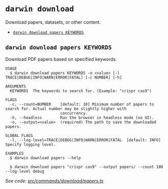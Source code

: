 `darwin download`
=================

Download papers, datasets, or other content.

* [`darwin download papers KEYWORDS`](#darwin-download-papers-keywords)

## `darwin download papers KEYWORDS`

Download PDF papers based on specified keywords.

```
USAGE
  $ darwin download papers KEYWORDS -o <value> [-l TRACE|DEBUG|INFO|WARN|ERROR|FATAL] [-c NUMBER] [-h]

ARGUMENTS
  KEYWORDS  The keywords to search for. (Example: "crispr cas9")

FLAGS
  -c, --count=NUMBER    [default: 10] Minimum number of papers to search for. Actual number may be slightly higher with
                        concurrency.
  -h, --headless        Run the browser in headless mode (no UI).
  -o, --output=<value>  (required) The path to save the downloaded papers.

GLOBAL FLAGS
  -l, --log-level=TRACE|DEBUG|INFO|WARN|ERROR|FATAL  [default: INFO] Specify logging level.

EXAMPLES
  $ darwin download papers --help

  $ darwin download papers "crispr cas9" --output papers/ --count 100 --log-level debug
```

_See code: [src/commands/download/papers.ts](https://github.com/rpidanny/darwin/blob/v1.35.1/src/commands/download/papers.ts)_

